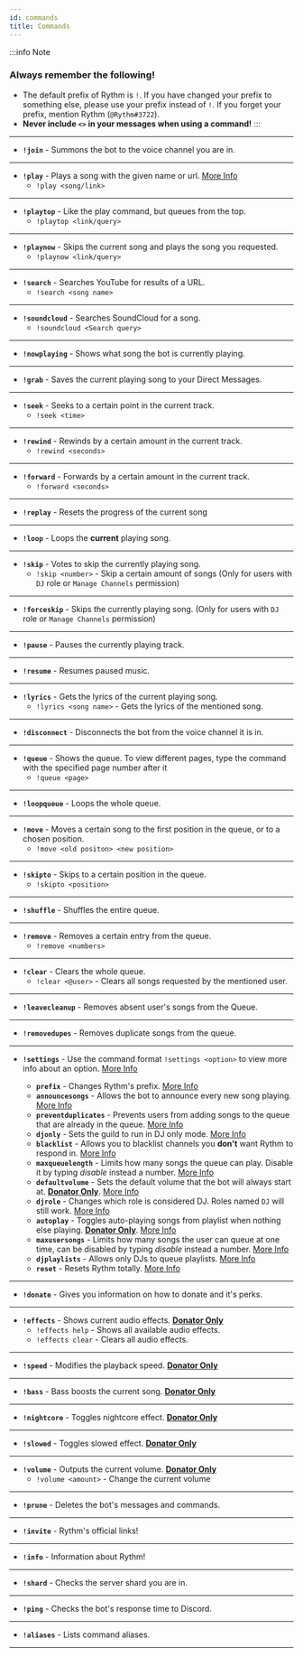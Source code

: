 ```yaml
---
id: commands
title: Commands
---
```


:::info Note
### Always remember the following!
- The default prefix of Rythm is `!`. If you have changed your prefix to something else, please use your prefix instead of `!`. If you forget your prefix, mention Rythm (`@Rythm#3722`). 
- **Never include `<>` in your messages when using a command!**
:::

---
<!-- Song-related commands -->
- **`!join`** - Summons the bot to the voice channel you are in.
--- 
- **`!play`** - Plays a song with the given name or url. [More Info](/play_song)
    - `!play <song/link>` 
---
- **`!playtop`** - Like the play command, but queues from the top. 
    - `!playtop <link/query>`
--- 
- **`!playnow`** - Skips the current song and plays the song you requested.
    - `!playnow <link/query>`
--- 
- **`!search`** - Searches YouTube for results of a URL.
    - `!search <song name>`
--- 
- **`!soundcloud`** - Searches SoundCloud for a song.
    - `!soundcloud <Search query>`
--- 
- **`!nowplaying`** - Shows what song the bot is currently playing.
--- 
- **`!grab`** - Saves the current playing song to your Direct Messages.
---
- **`!seek`** - Seeks to a certain point in the current track.
    - `!seek <time>`
--- 
- **`!rewind`** - Rewinds by a certain amount in the current track. 
    - `!rewind <seconds>`
--- 
- **`!forward`** - Forwards by a certain amount in the current track.
    - `!forward <seconds>`
--- 
- **`!replay`** - Resets the progress of the current song 
--- 
- **`!loop`** - Loops the **current** playing song.
--- 
- **`!skip`** - Votes to skip the currently playing song.
    - `!skip <number>` - Skip a certain amount of songs (Only for users with `DJ` role or `Manage Channels` permission)
--- 
- **`!forceskip`** - Skips the currently playing song. (Only for users with `DJ` role or `Manage Channels` permission)
--- 
- **`!pause`** - Pauses the currently playing track. 
--- 
- **`!resume`** - Resumes paused music.
--- 
- **`!lyrics`** - Gets the lyrics of the current playing song.
    - `!lyrics <song name>` - Gets the lyrics of the mentioned song.
--- 
- **`!disconnect`** - Disconnects the bot from the voice channel it is in.
---
<!-- Queue-related commands -->
- **`!queue`** - Shows the queue. To view different pages, type the command with the specified page number after it
    - `!queue <page>`
--- 
- **`!loopqueue`** - Loops the whole queue.
--- 
- **`!move`** - Moves a certain song to the first position in the queue, or to a chosen position.	 
    - `!move <old positon> <new position>`
--- 
- **`!skipto`** - Skips to a certain position in the queue. 
    - `!skipto <position>`
--- 
- **`!shuffle`** -  Shuffles the entire queue. 
--- 
- **`!remove`** - Removes a certain entry from the queue.
    - `!remove <numbers>`
---
- **`!clear`** - Clears the whole queue. 
    - `!clear <@user>` - Clears all songs requested by the mentioned user.
--- 
- **`!leavecleanup`** - Removes absent user's songs from the Queue.
---
- **`!removedupes`** - Removes duplicate songs from the queue.
--- 
<!-- Settings-related commands -->
- **`!settings`** - Use the command format `!settings <option>` to view more info about an option. [More Info](/settings)

    - **`prefix`** - Changes Rythm's prefix. [More Info](/settings#prefix)
    - **`announcesongs`** - Allows the bot to announce every new song playing. [More Info](/settings#announce-songs)
    - **`preventduplicates`** - Prevents users from adding songs to the queue that are already in the queue. [More Info](/settings#duplicate-song-preventation)
    - **`djonly`** - Sets the guild to run in DJ only mode. [More Info](/settings#dj-only-mode)
    - **`blacklist`** - Allows you to blacklist channels you **don't** want Rythm to respond in. [More Info](/settings#blacklist)
    - **`maxqueuelength`** - Limits how many songs the queue can play. Disable it by typing *disable* instead a number. [More Info](/settings#max-queue-length)
    - **`defaultvolume`** - Sets the default volume that the bot will always start at. [**Donator Only**](https://rythmbot.co/donate?do). [More Info](/settings#default-volume)
    - **`djrole`** - Changes which role is considered DJ. Roles named `DJ` will still work. [More Info](/settings#dj-role)
    - **`autoplay`** - Toggles auto-playing songs from playlist when nothing else playing. [**Donator Only**](https://rythmbot.co/donate?do). [More Info](/settings#autoplay)
    - **`maxusersongs`** - Limits how many songs the user can queue at one time, can be disabled by typing *disable* instead a number. [More Info](/settings#max-user-songs)
    - **`djplaylists`** - Allows only DJs to queue playlists. [More Info](/settings#dj-only-playlists)
    - **`reset`** - Resets Rythm totally. [More Info](/settings#reset)
--- 
<!-- Donators-related commands -->
- **`!donate`** - Gives you information on how to donate and it's perks.
--- 
- **`!effects`** - Shows current audio effects.  [**Donator Only**](https://rythmbot.co/donate?do)
    - `!effects help` - Shows all available audio effects.
    - `!effects clear` - Clears all audio effects.
---
- **`!speed`** - Modifies the playback speed.  [**Donator Only**](https://rythmbot.co/donate?do)
---
- **`!bass`** - Bass boosts the current song.  [**Donator Only**](https://rythmbot.co/donate?do)
---
- **`!nightcore`** - Toggles nightcore effect.  [**Donator Only**](https://rythmbot.co/donate?do)
---
- **`!slowed`** - Toggles slowed effect.  [**Donator Only**](https://rythmbot.co/donate?do)
---
- **`!volume`** - Outputs the current volume.   [**Donator Only**](https://rythmbot.co/donate?do)
    - `!volume <amount>` - Change the current volume
--- 
<!-- Bot-related commands -->
- **`!prune`** - Deletes the bot's messages and commands.
--- 
- **`!invite`** - Rythm's official links! 
--- 
- **`!info`** - Information about Rythm!
--- 
- **`!shard`** - Checks the server shard you are in.
--- 
- **`!ping`** - Checks the bot's response time to Discord.
---
- **`!aliases`** - Lists command aliases.
--- 
